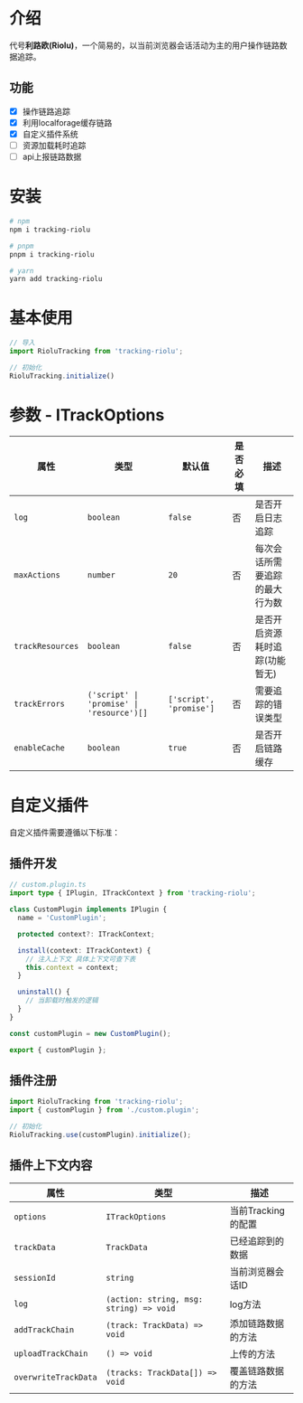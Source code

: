 # 介绍

代号**利路欧(Riolu)**，一个简易的，以当前浏览器会话活动为主的用户操作链路数据追踪。

## 功能

- [x] 操作链路追踪
- [x] 利用localforage缓存链路
- [x] 自定义插件系统
- [ ] 资源加载耗时追踪
- [ ] api上报链路数据

# 安装

```bash
# npm
npm i tracking-riolu

# pnpm
pnpm i tracking-riolu

# yarn
yarn add tracking-riolu
```

# 基本使用

```ts
// 导入
import RioluTracking from 'tracking-riolu';

// 初始化
RioluTracking.initialize()
```

# 参数 - ITrackOptions
| 属性             | 类型                                      | 默认值                  | 是否必填 | 描述                           |
| ---------------- | ----------------------------------------- | ----------------------- | -------- | ------------------------------ |
| `log`            | `boolean`                                 | `false`                 | 否       | 是否开启日志追踪               |
| `maxActions`     | `number`                                  | `20`                    | 否       | 每次会话所需要追踪的最大行为数 |
| `trackResources` | `boolean`                                 | `false`                 | 否       | 是否开启资源耗时追踪(功能暂无) |
| `trackErrors`    | `('script' \| 'promise' \| 'resource')[]` | `['script', 'promise']` | 否       | 需要追踪的错误类型             |
| `enableCache`    | `boolean`                                 | `true`                  | 否       | 是否开启链路缓存               |

# 自定义插件
自定义插件需要遵循以下标准：

## 插件开发
```ts
// custom.plugin.ts
import type { IPlugin, ITrackContext } from 'tracking-riolu';

class CustomPlugin implements IPlugin {
  name = 'CustomPlugin';

  protected context?: ITrackContext;

  install(context: ITrackContext) {
    // 注入上下文 具体上下文可查下表
    this.context = context;
  }

  uninstall() {
    // 当卸载时触发的逻辑
  }
}

const customPlugin = new CustomPlugin();

export { customPlugin };
```

## 插件注册
```ts
import RioluTracking from 'tracking-riolu';
import { customPlugin } from './custom.plugin';

// 初始化
RioluTracking.use(customPlugin).initialize();
```

## 插件上下文内容
| 属性                 | 类型                                    | 描述               |
| -------------------- | --------------------------------------- | ------------------ |
| `options`            | `ITrackOptions`                         | 当前Tracking的配置 |
| `trackData`          | `TrackData`                             | 已经追踪到的数据   |
| `sessionId`          | `string`                                | 当前浏览器会话ID   |
| `log`                | `(action: string, msg: string) => void` | log方法            |
| `addTrackChain`      | `(track: TrackData) => void`            | 添加链路数据的方法 |
| `uploadTrackChain`   | `() => void`                            | 上传的方法         |
| `overwriteTrackData` | `(tracks: TrackData[]) => void`         | 覆盖链路数据的方法 |
